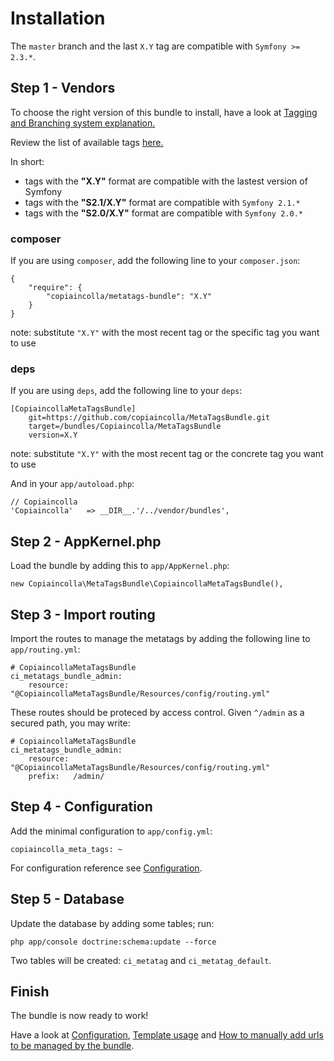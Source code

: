 Installation
============

The `master` branch and the last `X.Y` tag are compatible with `Symfony >= 2.3.*`.

## Step 1 - Vendors

To choose the right version of this bundle to install, have a look at [Tagging and Branching system explanation.](tagging_branching.md)

Review the list of available tags [here.](https://github.com/copiaincolla/MetaTagsBundle/tags)

In short:

- tags with the __"X.Y"__ format are compatible with the lastest version of Symfony
- tags with the __"S2.1/X.Y"__ format are compatible with `Symfony 2.1.*`
- tags with the __"S2.0/X.Y"__ format are compatible with `Symfony 2.0.*`

### composer

If you are using `composer`, add the following line to your `composer.json`:

```
{
    "require": {
        "copiaincolla/metatags-bundle": "X.Y"
    }
}
```

note: substitute `"X.Y"` with the most recent tag or the specific tag you want to use
    
### deps

If you are using `deps`, add the following line to your `deps`:

```
[CopiaincollaMetaTagsBundle]
    git=https://github.com/copiaincolla/MetaTagsBundle.git
    target=/bundles/Copiaincolla/MetaTagsBundle
    version=X.Y
```

note: substitute `"X.Y"` with the most recent tag or the concrete tag you want to use

And in your `app/autoload.php`:

    // Copiaincolla
    'Copiaincolla'   => __DIR__.'/../vendor/bundles',

## Step 2 - AppKernel.php

Load the bundle by adding this to `app/AppKernel.php`:

    new Copiaincolla\MetaTagsBundle\CopiaincollaMetaTagsBundle(),

## Step 3 - Import routing

Import the routes to manage the metatags by adding the following line to `app/routing.yml`:

    # CopiaincollaMetaTagsBundle
    ci_metatags_bundle_admin:
        resource: "@CopiaincollaMetaTagsBundle/Resources/config/routing.yml"
    
These routes should be proteced by access control. Given `^/admin` as a secured path, you may write:

    # CopiaincollaMetaTagsBundle
    ci_metatags_bundle_admin:
        resource: "@CopiaincollaMetaTagsBundle/Resources/config/routing.yml"
        prefix:   /admin/

    
## Step 4 - Configuration

Add the minimal configuration to `app/config.yml`:

    copiaincolla_meta_tags: ~

For configuration reference see [Configuration](configuration.md).

## Step 5 - Database

Update the database by adding some tables; run:

    php app/console doctrine:schema:update --force
    
Two tables will be created: `ci_metatag` and `ci_metatag_default`.

## Finish

The bundle is now ready to work!

Have a look at [Configuration](configuration.md), [Template usage](template_usage.md) and [How to manually add urls to be managed by the bundle](custom_urls_loader_service.md).